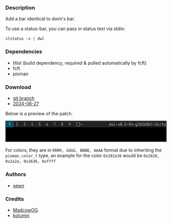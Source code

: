 ### Description

Add a bar identical to dwm's bar.

To use a status-bar, you can pass in status text via stdin:
```
slstatus -s | dwl
```

### Dependencies
* tllist (build dependency, required & pulled automatically by fcft)
* fcft
* pixman

### Download
- [git branch](https://codeberg.org/sewn/dwl/src/branch/bar)
- [2024-06-27](https://codeberg.org/dwl/dwl-patches/raw/branch/main/patches/bar/bar.patch)

Below is a preview of the patch.

![bar patch preview](bar.png)

For colors, they are in `RRRR, GGGG, BBBB, AAAA` format due to inheriting the `pixman_color_t` type, an example for the color `0x282a36` would be `0x2828, 0x2a2a, 0x3636, 0xffff`

### Authors
- [sewn](https://codeberg.org/sewn)

### Credits
- [MadcowOG](https://github.com/MadcowOG)
- [kolumni](https://github.com/kolunmi/dwlb)


